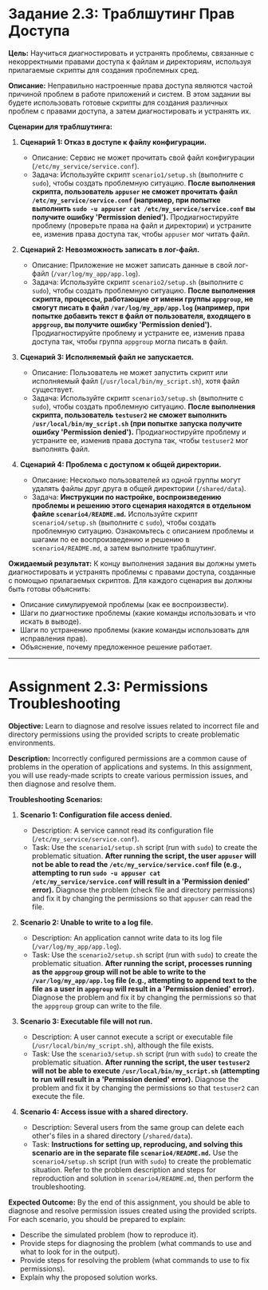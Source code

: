 # Задание 2.3: Траблшутинг Прав Доступа

**Цель:** Научиться диагностировать и устранять проблемы, связанные с некорректными правами доступа к файлам и директориям, используя прилагаемые скрипты для создания проблемных сред.

**Описание:** Неправильно настроенные права доступа являются частой причиной проблем в работе приложений и систем. В этом задании вы будете использовать готовые скрипты для создания различных проблем с правами доступа, а затем диагностировать и устранять их.

**Сценарии для траблшутинга:**

1.  **Сценарий 1: Отказ в доступе к файлу конфигурации.**
    *   Описание: Сервис не может прочитать свой файл конфигурации (`/etc/my_service/service.conf`).
    *   Задача: Используйте скрипт `scenario1/setup.sh` (выполните с `sudo`), чтобы создать проблемную ситуацию. **После выполнения скрипта, пользователь `appuser` не сможет прочитать файл `/etc/my_service/service.conf` (например, при попытке выполнить `sudo -u appuser cat /etc/my_service/service.conf` вы получите ошибку 'Permission denied').** Продиагностируйте проблему (проверьте права на файл и директории) и устраните ее, изменив права доступа так, чтобы `appuser` мог читать файл.

2.  **Сценарий 2: Невозможность записать в лог-файл.**
    *   Описание: Приложение не может записать данные в свой лог-файл (`/var/log/my_app/app.log`).
    *   Задача: Используйте скрипт `scenario2/setup.sh` (выполните с `sudo`), чтобы создать проблемную ситуацию. **После выполнения скрипта, процессы, работающие от имени группы `appgroup`, не смогут писать в файл `/var/log/my_app/app.log` (например, при попытке добавить текст в файл от пользователя, входящего в `appgroup`, вы получите ошибку 'Permission denied').** Продиагностируйте проблему и устраните ее, изменив права доступа так, чтобы группа `appgroup` могла писать в файл.

3.  **Сценарий 3: Исполняемый файл не запускается.**
    *   Описание: Пользователь не может запустить скрипт или исполняемый файл (`/usr/local/bin/my_script.sh`), хотя файл существует.
    *   Задача: Используйте скрипт `scenario3/setup.sh` (выполните с `sudo`), чтобы создать проблемную ситуацию. **После выполнения скрипта, пользователь `testuser2` не сможет выполнить `/usr/local/bin/my_script.sh` (при попытке запуска получите ошибку 'Permission denied').** Продиагностируйте проблему и устраните ее, изменив права доступа так, чтобы `testuser2` мог выполнять файл.

4.  **Сценарий 4: Проблема с доступом к общей директории.**
    *   Описание: Несколько пользователей из одной группы могут удалять файлы друг друга в общей директории (`/shared/data`).
    *   Задача: **Инструкции по настройке, воспроизведению проблемы и решению этого сценария находятся в отдельном файле `scenario4/README.md`.** Используйте скрипт `scenario4/setup.sh` (выполните с `sudo`), чтобы создать проблемную ситуацию. Ознакомьтесь с описанием проблемы и шагами по ее воспроизведению и решению в `scenario4/README.md`, а затем выполните траблшутинг.

**Ожидаемый результат:** К концу выполнения задания вы должны уметь диагностировать и устранять проблемы с правами доступа, созданные с помощью прилагаемых скриптов. Для каждого сценария вы должны быть готовы объяснить:

*   Описание симулируемой проблемы (как ее воспроизвести).
*   Шаги по диагностике проблемы (какие команды использовать и что искать в выводе).
*   Шаги по устранению проблемы (какие команды использовать для исправления прав).
*   Объяснение, почему предложенное решение работает.

---

# Assignment 2.3: Permissions Troubleshooting

**Objective:** Learn to diagnose and resolve issues related to incorrect file and directory permissions using the provided scripts to create problematic environments.

**Description:** Incorrectly configured permissions are a common cause of problems in the operation of applications and systems. In this assignment, you will use ready-made scripts to create various permission issues, and then diagnose and resolve them.

**Troubleshooting Scenarios:**

1.  **Scenario 1: Configuration file access denied.**
    *   Description: A service cannot read its configuration file (`/etc/my_service/service.conf`).
    *   Task: Use the `scenario1/setup.sh` script (run with `sudo`) to create the problematic situation. **After running the script, the user `appuser` will not be able to read the `/etc/my_service/service.conf` file (e.g., attempting to run `sudo -u appuser cat /etc/my_service/service.conf` will result in a 'Permission denied' error).** Diagnose the problem (check file and directory permissions) and fix it by changing the permissions so that `appuser` can read the file.

2.  **Scenario 2: Unable to write to a log file.**
    *   Description: An application cannot write data to its log file (`/var/log/my_app/app.log`).
    *   Task: Use the `scenario2/setup.sh` script (run with `sudo`) to create the problematic situation. **After running the script, processes running as the `appgroup` group will not be able to write to the `/var/log/my_app/app.log` file (e.g., attempting to append text to the file as a user in `appgroup` will result in a 'Permission denied' error).** Diagnose the problem and fix it by changing the permissions so that the `appgroup` group can write to the file.

3.  **Scenario 3: Executable file will not run.**
    *   Description: A user cannot execute a script or executable file (`/usr/local/bin/my_script.sh`), although the file exists.
    *   Task: Use the `scenario3/setup.sh` script (run with `sudo`) to create the problematic situation. **After running the script, the user `testuser2` will not be able to execute `/usr/local/bin/my_script.sh` (attempting to run will result in a 'Permission denied' error).** Diagnose the problem and fix it by changing the permissions so that `testuser2` can execute the file.

4.  **Scenario 4: Access issue with a shared directory.**
    *   Description: Several users from the same group can delete each other's files in a shared directory (`/shared/data`).
    *   Task: **Instructions for setting up, reproducing, and solving this scenario are in the separate file `scenario4/README.md`.** Use the `scenario4/setup.sh` script (run with `sudo`) to create the problematic situation. Refer to the problem description and steps for reproduction and solution in `scenario4/README.md`, then perform the troubleshooting.

**Expected Outcome:** By the end of this assignment, you should be able to diagnose and resolve permission issues created using the provided scripts. For each scenario, you should be prepared to explain:

*   Describe the simulated problem (how to reproduce it).
*   Provide steps for diagnosing the problem (what commands to use and what to look for in the output).
*   Provide steps for resolving the problem (what commands to use to fix permissions).
*   Explain why the proposed solution works. 